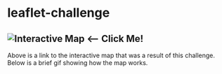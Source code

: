 # leaflet-challenge

## ![Interactive Map](https://leowheeler1.github.io/leaflet-challenge-map/) <-- Click Me!
Above is a link to the interactive map that was a result of this challenge. Below is a brief gif showing how the map works.

